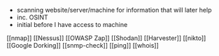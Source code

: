 - scanning website/server/machine for information that will later help
- inc. OSINT
- initial before I have access to machine

[[nmap]]
[[Nessus]]
[[OWASP Zap]]
[[Shodan]]
[[Harvester]]
[[nikto]]
[[Google Dorking]]
[[snmp-check]]
[[ping]]
[[whois]]